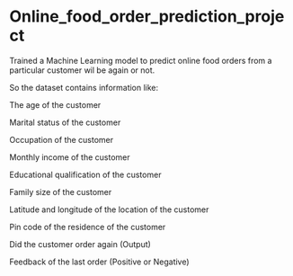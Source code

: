 # Online_food_order_prediction_project

Trained a Machine Learning model to predict online food orders from a particular customer wil be again or not.

So the dataset contains information like:

The age of the customer

Marital status of the customer

Occupation of the customer

Monthly income of the customer

Educational qualification of the customer

Family size of the customer

Latitude and longitude of the location of the customer

Pin code of the residence of the customer

Did the customer order again (Output)

Feedback of the last order (Positive or Negative)

